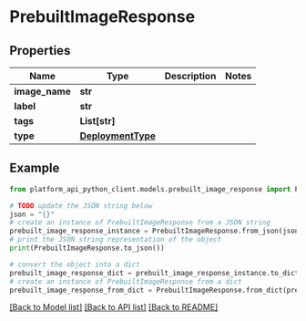 # PrebuiltImageResponse


## Properties

Name | Type | Description | Notes
------------ | ------------- | ------------- | -------------
**image_name** | **str** |  | 
**label** | **str** |  | 
**tags** | **List[str]** |  | 
**type** | [**DeploymentType**](DeploymentType.md) |  | 

## Example

```python
from platform_api_python_client.models.prebuilt_image_response import PrebuiltImageResponse

# TODO update the JSON string below
json = "{}"
# create an instance of PrebuiltImageResponse from a JSON string
prebuilt_image_response_instance = PrebuiltImageResponse.from_json(json)
# print the JSON string representation of the object
print(PrebuiltImageResponse.to_json())

# convert the object into a dict
prebuilt_image_response_dict = prebuilt_image_response_instance.to_dict()
# create an instance of PrebuiltImageResponse from a dict
prebuilt_image_response_from_dict = PrebuiltImageResponse.from_dict(prebuilt_image_response_dict)
```
[[Back to Model list]](../README.md#documentation-for-models) [[Back to API list]](../README.md#documentation-for-api-endpoints) [[Back to README]](../README.md)


